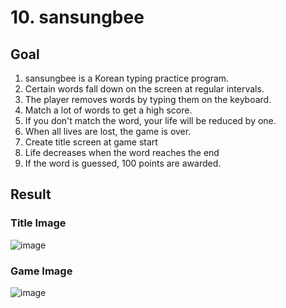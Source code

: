 # 10. sansungbee

## Goal

1. sansungbee is a Korean typing practice program.
2. Certain words fall down on the screen at regular intervals.
3. The player removes words by typing them on the keyboard.
4. Match a lot of words to get a high score.
5. If you don't match the word, your life will be reduced by one.
6. When all lives are lost, the game is over.
7. Create title screen at game start
8. Life decreases when the word reaches the end
9. If the word is guessed, 100 points are awarded.

## Result

### Title Image

![image](https://github.com/crevee/c-review/assets/64821752/adcf167a-39f0-42c9-8ca9-83a93fbd3cf8)

### Game Image

![image](https://github.com/crevee/c-review/assets/64821752/ca3bf3c8-7221-4269-9d14-224311e99c05)
